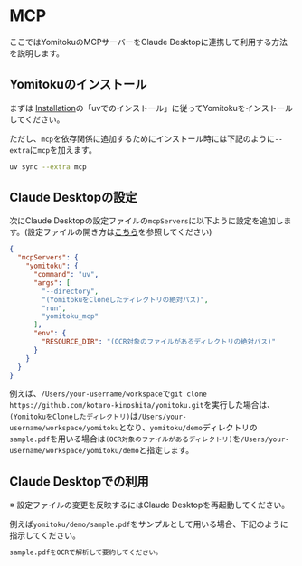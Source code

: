 # MCP

ここではYomitokuのMCPサーバーをClaude Desktopに連携して利用する方法を説明します。

## Yomitokuのインストール

まずは
[Installation](installation.ja.md)の「uvでのインストール」に従ってYomitokuをインストールしてください。

ただし、`mcp`を依存関係に追加するためにインストール時には下記のように`--extra`に`mcp`を加えます。

```bash
uv sync --extra mcp
```

## Claude Desktopの設定

次にClaude Desktopの設定ファイルの`mcpServers`に以下ように設定を追加します。(設定ファイルの開き方は[こちら](https://modelcontextprotocol.io/quickstart/user)を参照してください)

```json
{
  "mcpServers": {
    "yomitoku": {
      "command": "uv",
      "args": [
        "--directory",
        "(YomitokuをCloneしたディレクトリの絶対パス)",
        "run",
        "yomitoku_mcp"
      ],
      "env": {
        "RESOURCE_DIR": "(OCR対象のファイルがあるディレクトリの絶対パス)"
      }
    }
  }
}
```


例えば、`/Users/your-username/workspace`で`git clone https://github.com/kotaro-kinoshita/yomitoku.git`を実行した場合は、`(YomitokuをCloneしたディレクトリ)`は`/Users/your-username/workspace/yomitoku`となり、`yomitoku/demo`ディレクトリの`sample.pdf`を用いる場合は`(OCR対象のファイルがあるディレクトリ)`を`/Users/your-username/workspace/yomitoku/demo`と指定します。

## Claude Desktopでの利用

※ 設定ファイルの変更を反映するにはClaude Desktopを再起動してください。

例えば`yomitoku/demo/sample.pdf`をサンプルとして用いる場合、下記のように指示してください。

```txt
sample.pdfをOCRで解析して要約してください。
```

